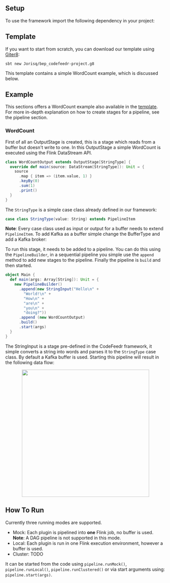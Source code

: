 ## Setup
To use the framework import the following dependency in your project: 

## Template
If you want to start from scratch, you can download our template using [Giter8](http://www.foundweekends.org/giter8/):

`sbt new Jorisq/bep_codefeedr-project.g8`

This template contains a simple WordCount example, which is discussed below.
## Example
This sections offers a WordCount example also available in the [template](#template). For more in-depth explanation on how to create stages for a pipeline, see the pipeline section.
### WordCount
First of all an OutputStage is created, this is a stage which reads from a buffer but doesn't write to one. 
In this OutputStage a simple WordCount is executed using the Flink DataStream API.
```scala
class WordCountOutput extends OutputStage[StringType] {
  override def main(source: DataStream[StringType]): Unit = {
    source
      .map { item => (item.value, 1) }
      .keyBy(0)
      .sum(1)
      .print()
  }
}
```
The `StringType` is a simple case class already defined in our framework:

```scala
case class StringType(value: String) extends PipelineItem
```

**Note**: Every case class used as input or output for a buffer needs to extend `PipelineItem`.
To add Kafka as a buffer simple change the BufferType and add a Kafka broker:

To run this stage, it needs to be added to a pipeline. You can do this using the `PipelineBuilder`,
in a sequential pipeline you simple use the `append` method to add new stages to the pipeline.
Finally the pipeline is `build` and then started.

```scala
object Main {
  def main(args: Array[String]): Unit = {
    new PipelineBuilder()
      .append(new StringInput("Hello\n" +
        "World!\n" +
        "How\n" +
        "are\n" +
        "you\n" +
        "doing?"))
      .append (new WordCountOutput)
      .build()
      .start(args)
  }
}
```
The StringInput is a stage pre-defined in the CodeFeedr framework, it simple converts a string into words and parses it to the `StringType` case class.
By default a Kafka buffer is used. Starting this pipeline will result in the following data flow:
<p align="center"><img src="https://i.imgur.com/LOGmdK2.png" width="400"></p> 

## How To Run
Currently three running modes are supported.

- Mock: Each plugin is pipelined into **one** Flink job, no buffer is used. <br>
**Note**: A DAG pipeline is not supported in this mode.
- Local: Each plugin is run in one Flink execution environment, however a buffer is used.
- Cluster: TODO

It can be started from the code using `pipeline.runMock()`, `pipeline.runLocal()`, `pipeline.runClustered()`
or via start arguments using: `pipeline.start(args)`. 